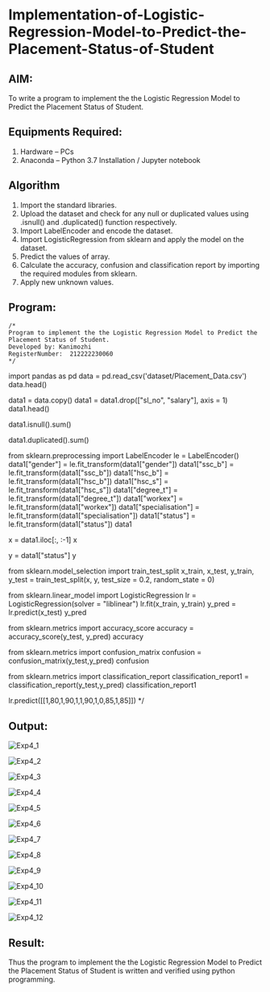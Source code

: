 # Implementation-of-Logistic-Regression-Model-to-Predict-the-Placement-Status-of-Student

## AIM:
To write a program to implement the the Logistic Regression Model to Predict the Placement Status of Student.

## Equipments Required:
1. Hardware – PCs
2. Anaconda – Python 3.7 Installation / Jupyter notebook

## Algorithm
1. Import the standard libraries.
2. Upload the dataset and check for any null or duplicated values using .isnull() and .duplicated() function respectively.
3. Import LabelEncoder and encode the dataset.
4. Import LogisticRegression from sklearn and apply the model on the dataset.
5. Predict the values of array.
6. Calculate the accuracy, confusion and classification report by importing the required modules from sklearn.
7. Apply new unknown values.


## Program:
```
/*
Program to implement the the Logistic Regression Model to Predict the Placement Status of Student.
Developed by: Kanimozhi
RegisterNumber:  212222230060
*/
```
import pandas as pd
data = pd.read_csv('dataset/Placement_Data.csv')
data.head()

data1 = data.copy()
data1 = data1.drop(["sl_no", "salary"], axis = 1)
data1.head()

data1.isnull().sum()

data1.duplicated().sum()

from sklearn.preprocessing import LabelEncoder
le = LabelEncoder()
data1["gender"] = le.fit_transform(data1["gender"])
data1["ssc_b"] = le.fit_transform(data1["ssc_b"])
data1["hsc_b"] = le.fit_transform(data1["hsc_b"])
data1["hsc_s"] = le.fit_transform(data1["hsc_s"])
data1["degree_t"] = le.fit_transform(data1["degree_t"])
data1["workex"] = le.fit_transform(data1["workex"])
data1["specialisation"] = le.fit_transform(data1["specialisation"])
data1["status"] = le.fit_transform(data1["status"])
data1

x = data1.iloc[:, :-1]
x

y = data1["status"]
y

from sklearn.model_selection import train_test_split
x_train, x_test, y_train, y_test = train_test_split(x, y, test_size = 0.2, random_state = 0)

from sklearn.linear_model import LogisticRegression
lr = LogisticRegression(solver = "liblinear")
lr.fit(x_train, y_train)
y_pred = lr.predict(x_test)
y_pred

from sklearn.metrics import accuracy_score
accuracy = accuracy_score(y_test, y_pred)
accuracy

from sklearn.metrics import confusion_matrix
confusion = confusion_matrix(y_test,y_pred)
confusion

from sklearn.metrics import classification_report
classification_report1 = classification_report(y_test,y_pred)
classification_report1

lr.predict([[1,80,1,90,1,1,90,1,0,85,1,85]])
*/
## Output:

![Exp4_1](https://github.com/kanimozhipannerselvam/Implementation-of-Logistic-Regression-Model-to-Predict-the-Placement-Status-of-Student/assets/119476060/239a3dc2-ad07-4445-a784-1809d45e4811)

![Exp4_2](https://github.com/kanimozhipannerselvam/Implementation-of-Logistic-Regression-Model-to-Predict-the-Placement-Status-of-Student/assets/119476060/558c7f0b-d2fd-4f0f-9c48-7df0d8562f5e)

![Exp4_3](https://github.com/kanimozhipannerselvam/Implementation-of-Logistic-Regression-Model-to-Predict-the-Placement-Status-of-Student/assets/119476060/b9f34509-62f8-4c6b-99ea-d07f555db209)

![Exp4_4](https://github.com/kanimozhipannerselvam/Implementation-of-Logistic-Regression-Model-to-Predict-the-Placement-Status-of-Student/assets/119476060/0e658745-b1a5-4a41-ac6c-ef62f3cbf406)

![Exp4_5](https://github.com/kanimozhipannerselvam/Implementation-of-Logistic-Regression-Model-to-Predict-the-Placement-Status-of-Student/assets/119476060/b014cbcf-28aa-4e0e-add5-0f5a4375ce30)

![Exp4_6](https://github.com/kanimozhipannerselvam/Implementation-of-Logistic-Regression-Model-to-Predict-the-Placement-Status-of-Student/assets/119476060/c65d744f-7b06-43bd-adab-e1525e9f10b3)

![Exp4_7](https://github.com/kanimozhipannerselvam/Implementation-of-Logistic-Regression-Model-to-Predict-the-Placement-Status-of-Student/assets/119476060/656b940b-25dc-4796-b778-cf7740f59642)

![Exp4_8](https://github.com/kanimozhipannerselvam/Implementation-of-Logistic-Regression-Model-to-Predict-the-Placement-Status-of-Student/assets/119476060/914b2aa2-cf25-4b9b-a2b9-0c7d15ae9ec9)

![Exp4_9](https://github.com/kanimozhipannerselvam/Implementation-of-Logistic-Regression-Model-to-Predict-the-Placement-Status-of-Student/assets/119476060/b2f21227-7b72-4fd0-84d5-fb4e15d6ce70)

![Exp4_10](https://github.com/kanimozhipannerselvam/Implementation-of-Logistic-Regression-Model-to-Predict-the-Placement-Status-of-Student/assets/119476060/2c944cfe-1634-4865-8900-e85c82a9086b)

![Exp4_11](https://github.com/kanimozhipannerselvam/Implementation-of-Logistic-Regression-Model-to-Predict-the-Placement-Status-of-Student/assets/119476060/39ad53e8-7d8d-4cff-b053-d8cbe58c3d40)

![Exp4_12](https://github.com/kanimozhipannerselvam/Implementation-of-Logistic-Regression-Model-to-Predict-the-Placement-Status-of-Student/assets/119476060/b1b41322-fb3f-4b1a-b5ef-aa4a9640cb6c)


## Result:
Thus the program to implement the the Logistic Regression Model to Predict the Placement Status of Student is written and verified using python programming.
